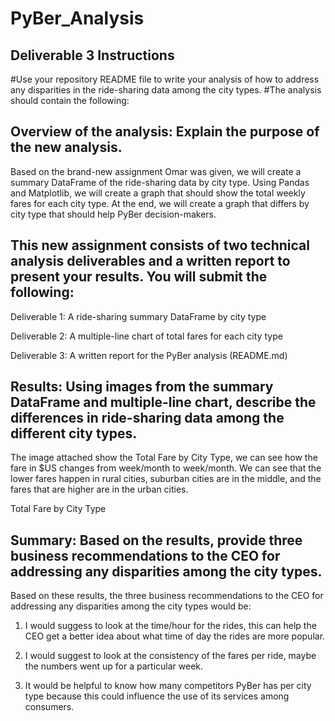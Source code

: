 # PyBer_Analysis
## Deliverable 3 Instructions

#Use your repository README file to write your analysis of how to address any disparities in the ride-sharing data among the city types.
#The analysis should contain the following:

## Overview of the analysis: Explain the purpose of the new analysis.
Based on the brand-new assignment Omar was given, we will create a summary DataFrame of the ride-sharing data by city type. Using Pandas and Matplotlib, we will create a graph that should show the total weekly fares for each city type. At the end, we will create a graph that differs by city type that should help PyBer decision-makers. 

## This new assignment consists of two technical analysis deliverables and a written report to present your results. You will submit the following:
Deliverable 1: A ride-sharing summary DataFrame by city type

Deliverable 2: A multiple-line chart of total fares for each city type

Deliverable 3: A written report for the PyBer analysis (README.md)

## Results: Using images from the summary DataFrame and multiple-line chart, describe the differences in ride-sharing data among the different city types.

The image attached show the Total Fare by City Type, we can see how the fare in $US changes from week/month to week/month. We can see that the lower fares happen in rural cities, suburban cities are in the middle, and the fares that are higher are in the urban cities. 

Total Fare by City Type

## Summary: Based on the results, provide three business recommendations to the CEO for addressing any disparities among the city types.

Based on these results, the three business recommendations to the CEO for addressing any disparities among the city types would be: 

1. I would suggess to look at the time/hour for the rides, this can help the CEO get a better idea about what time of day the rides are more popular. 

2. I would suggest to look at the consistency of the fares per ride, maybe the numbers went up for a particular week. 

3. It would be helpful to know how many competitors PyBer has per city type because this could influence the use of its services among consumers.
